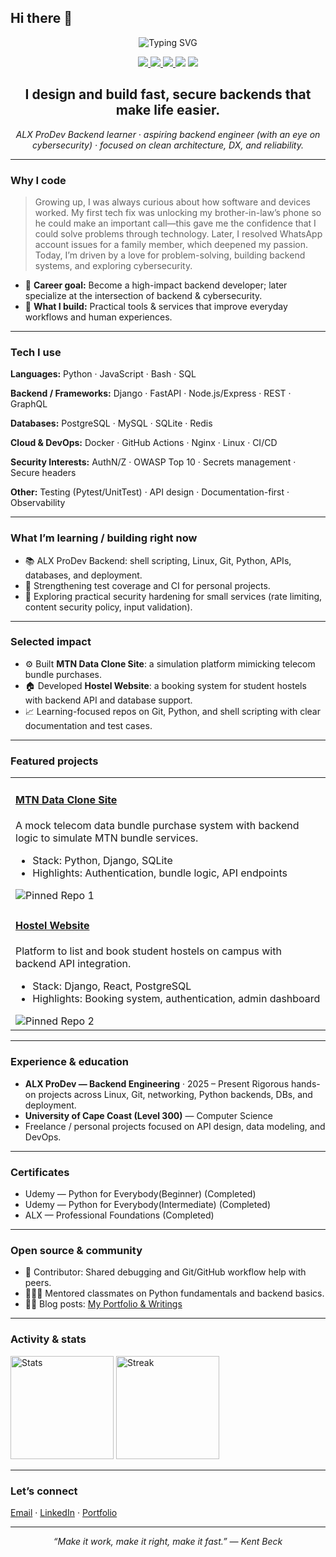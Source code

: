 ## Hi there 👋

<!--
README TEMPLATE — Personalized for Ofori Asare Benjamin (Kasben-madeit)
-->

<!-- ====== TOP BANNER / HERO ====== -->

<p align="center">
  <img src="https://readme-typing-svg.demolab.com?font=Inter&size=26&pause=1000&center=true&vCenter=true&width=800&lines=Hi%2C+I%E2%80%99m+Ofori+Asare+Benjamin+%E2%9C%8C%EF%B8%8F;Backend+Developer+%7C+ALX+ProDev+Learner;Building+reliable+APIs+%26+platforms" alt="Typing SVG"/>
</p>

<p align="center">
  <a href="https://github.com/Kasben-madeit">
    <img src="https://img.shields.io/badge/GitHub-%23121011.svg?logo=github&logoColor=white" />
  </a>
  <a href="https://www.linkedin.com/in/benjamin-ofori-asare-6195a2375/">
    <img src="https://img.shields.io/badge/LinkedIn-0A66C2?logo=linkedin&logoColor=white" />
  </a>
  <a href="mailto:boforiasare@gmail.com">
    <img src="https://img.shields.io/badge/Email-Contact%20Me-informational" />
  </a>
  <img src="https://img.shields.io/badge/Location-Ghana-efb100" />
  <img src="https://img.shields.io/badge/Open%20to-Full--time%2FInternships-success" />
</p>

<!-- ====== VALUE PROP / ONE-LINER ====== -->

<h2 align="center">I design and build fast, secure backends that make life easier.</h2>

<p align="center">
  <em>ALX ProDev Backend learner · aspiring backend engineer (with an eye on cybersecurity) · focused on clean architecture, DX, and reliability.</em>
</p>

---

<!-- ====== WHY / STORY ====== -->

<h3>Why I code</h3>

> Growing up, I was always curious about how software and devices worked. My first tech fix was unlocking my brother-in-law’s phone so he could make an important call—this gave me the confidence that I could solve problems through technology. Later, I resolved WhatsApp account issues for a family member, which deepened my passion. Today, I’m driven by a love for problem-solving, building backend systems, and exploring cybersecurity.

* 🎯 <strong>Career goal:</strong> Become a high-impact backend developer; later specialize at the intersection of backend & cybersecurity.
* 🤝 <strong>What I build:</strong> Practical tools & services that improve everyday workflows and human experiences.

---

<!-- ====== CORE SKILLS & TOOLS ====== -->

<h3>Tech I use</h3>

**Languages:** Python · JavaScript · Bash · SQL

**Backend / Frameworks:** Django · FastAPI · Node.js/Express · REST · GraphQL

**Databases:** PostgreSQL · MySQL · SQLite · Redis

**Cloud & DevOps:** Docker · GitHub Actions · Nginx · Linux · CI/CD

**Security Interests:** AuthN/Z · OWASP Top 10 · Secrets management · Secure headers

**Other:** Testing (Pytest/UnitTest) · API design · Documentation-first · Observability

---

<h3>What I’m learning / building right now</h3>

* 📚 ALX ProDev Backend: shell scripting, Linux, Git, Python, APIs, databases, and deployment.
* 🧪 Strengthening test coverage and CI for personal projects.
* 🔐 Exploring practical security hardening for small services (rate limiting, content security policy, input validation).

---

<!-- ====== IMPACT HIGHLIGHTS ====== -->

<h3>Selected impact</h3>

* ⚙️ Built **MTN Data Clone Site**: a simulation platform mimicking telecom bundle purchases.
* 🏠 Developed **Hostel Website**: a booking system for student hostels with backend API and database support.
* 📈 Learning-focused repos on Git, Python, and shell scripting with clear documentation and test cases.

---

<!-- ====== FEATURED PROJECTS ====== -->

<h3>Featured projects</h3>

<table>
  <tr>
    <td>
      <h4><a href="https://github.com/Kasben-madeit/mtn-data-clone">MTN Data Clone Site</a></h4>
      <p>A mock telecom data bundle purchase system with backend logic to simulate MTN bundle services.</p>
      <ul>
        <li>Stack: Python, Django, SQLite</li>
        <li>Highlights: Authentication, bundle logic, API endpoints</li>
      </ul>
      <img src="https://github-readme-stats.vercel.app/api/pin/?username=Kasben-madeit&repo=mtn-data-clone&show_owner=true" alt="Pinned Repo 1"/>
    </td>
  </tr>
  <tr>
    <td>
      <h4><a href="https://github.com/Kasben-madeit/hostel-website">Hostel Website</a></h4>
      <p>Platform to list and book student hostels on campus with backend API integration.</p>
      <ul>
        <li>Stack: Django, React, PostgreSQL</li>
        <li>Highlights: Booking system, authentication, admin dashboard</li>
      </ul>
      <img src="https://github-readme-stats.vercel.app/api/pin/?username=Kasben-madeit&repo=hostel-website&show_owner=true" alt="Pinned Repo 2"/>
    </td>
  </tr>
</table>

---

<!-- ====== EXPERIENCE / EDUCATION ====== -->

<h3>Experience & education</h3>

* <strong>ALX ProDev — Backend Engineering</strong> · 2025 – Present
  Rigorous hands-on projects across Linux, Git, networking, Python backends, DBs, and deployment.
* <strong>University of Cape Coast (Level 300)</strong> — Computer Science
* Freelance / personal projects focused on API design, data modeling, and DevOps.

---

<!-- ====== CERTS / BADGES ====== -->

<h3>Certificates</h3>

* Udemy — Python for Everybody(Beginner) (Completed)
* Udemy — Python for Everybody(Intermediate) (Completed)
* ALX — Professional Foundations (Completed)
---

<!-- ====== CONTRIBUTIONS / COMMUNITY ====== -->

<h3>Open source & community</h3>

* 🔧 Contributor: Shared debugging and Git/GitHub workflow help with peers.
* 🧑🏽‍🏫 Mentored classmates on Python fundamentals and backend basics.
* ✍🏾 Blog posts: <a href="https://sites.google.com/view/thebenjamins/home">My Portfolio & Writings</a>

---

<!-- ====== STATS ====== -->

<h3>Activity & stats</h3>

<p>
  <img height="165" src="https://github-readme-stats.vercel.app/api?username=Kasben-madeit&show_icons=true&include_all_commits=true&count_private=true" alt="Stats"/>
  <img height="165" src="https://github-readme-streak-stats.herokuapp.com/?user=Kasben-madeit" alt="Streak"/>
</p>

---

<!-- ====== CONTACT ====== -->

<h3>Let’s connect</h3>

<p>
  <a href="mailto:boforiasare@gmail.com">Email</a> ·
  <a href="https://www.linkedin.com/in/benjamin-ofori-asare-6195a2375/">LinkedIn</a> ·
  <a href="https://sites.google.com/view/thebenjamins/home">Portfolio</a>
</p>

---

<p align="center">
  <em>“Make it work, make it right, make it fast.” — Kent Beck</em>
</p>
